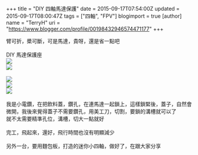 +++
title = "DIY 四軸馬達保護"
date = 2015-09-17T07:54:00Z
updated = 2015-09-17T08:00:47Z
tags = ["四軸", "FPV"]
blogimport = true 
[author]
	name = "TerryH"
	uri = "https://www.blogger.com/profile/00198432946574471177"
+++

臂可折，槳可斷，可是馬達，貴呀，還是省一點吧<br /><br />DIY 馬達保護座<br /><img src="https://lh3.googleusercontent.com/-Su1O-KlDruw/VfrDVHJs_7I/AAAAAAAACFM/k2R8ukuhWv4/s800-Ic42/20150914_231646.jpg" /><br /><img src="https://lh3.googleusercontent.com/-zg4KPy-_9-M/VfrDR521HjI/AAAAAAAACE8/Iydf_rweSjY/s800-Ic42/20150914_225620.jpg" /><br /><br /><img src="https://lh3.googleusercontent.com/-OCdVPbibzIY/VfrDTxWjXKI/AAAAAAAACFE/sB6nbB337ng/s800-Ic42/20150914_231424.jpg" /><br /><img src="https://lh3.googleusercontent.com/-y1tDZOKVZQE/VfrDlOPVqBI/AAAAAAAACFU/IIZbnrj9Tjg/s800-Ic42/20150915_072243.jpg" /><br /><img src="https://lh3.googleusercontent.com/-JJ-RYhSqj98/VfrDm9_MD0I/AAAAAAAACFc/GBx1I0lGyVA/s800-Ic42/20150915_072233.jpg" /><br /><br />我是小電鑽，在把飲料蓋，鑽孔，在連馬達一起鎖上，這樣鎖緊後，蓋子，自然會微開，我後來覺得蓋子不需要鑽孔，用美工刀，切割，要鎖的溝槽就可以了<br />就不太需要精準孔位，溝槽，切大一點就好<br /><br />完工，飛起來，還好，飛行時間也沒有明顯減少<br /><br />另外一台，要用麵包板，打造的迷你小四軸，做好了，在跟大家分享
